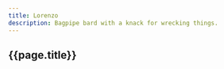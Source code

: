 ```yaml
---
title: Lorenzo
description: Bagpipe bard with a knack for wrecking things.
---
```


## {{page.title}}
